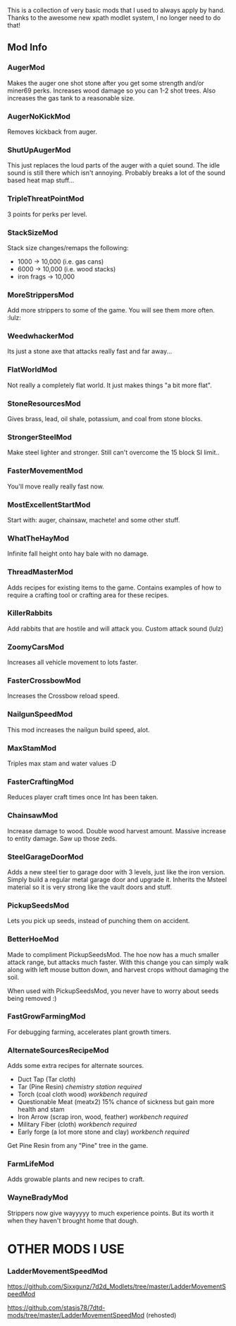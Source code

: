 This is a collection of very basic mods that I used to always apply by hand. Thanks to the awesome new xpath modlet system, I no longer need to do that!

## Mod Info

### AugerMod

Makes the auger one shot stone after you get some strength and/or miner69 perks. Increases wood damage so you can 1-2 shot trees. Also increases the gas tank to a reasonable size.

### AugerNoKickMod

Removes kickback from auger.

### ShutUpAugerMod

This just replaces the loud parts of the auger with a quiet sound. The idle sound is still there which isn't annoying. Probably breaks a lot of the sound based heat map stuff...

### TripleThreatPointMod

3 points for perks per level.

### StackSizeMod

Stack size changes/remaps the following:

- 1000 -> 10,000 (i.e. gas cans)
- 6000 -> 10,000 (i.e. wood stacks)
- iron frags -> 10,000

### MoreStrippersMod

Add more strippers to some of the game. You will see them more often. :lulz:

### WeedwhackerMod

Its just a stone axe that attacks really fast and far away...

### FlatWorldMod 

Not really a completely flat world. It just makes things "a bit more flat".

### StoneResourcesMod

Gives brass, lead, oil shale, potassium, and coal from stone blocks.

### StrongerSteelMod

Make steel lighter and stronger. Still can't overcome the 15 block SI limit..

### FasterMovementMod

You'll move really really fast now.

### MostExcellentStartMod

Start with: auger, chainsaw, machete! and some other stuff.

### WhatTheHayMod

Infinite fall height onto hay bale with no damage.

### ThreadMasterMod

Adds recipes for existing items to the game. Contains examples of how to require a crafting tool or crafting area for these recipes.

### KillerRabbits

Add rabbits that are hostile and will attack you. Custom attack sound (lulz)

### ZoomyCarsMod

Increases all vehicle movement to lots faster.

### FasterCrossbowMod

Increases the Crossbow reload speed.

### NailgunSpeedMod

This mod increases the nailgun build speed, alot.

### MaxStamMod

Triples max stam and water values :D

### FasterCraftingMod

Reduces player craft times once Int has been taken.

### ChainsawMod

Increase damage to wood. Double wood harvest amount. Massive increase to entity damage. Saw up those zeds.

### SteelGarageDoorMod

Adds a new steel tier to garage door with 3 levels, just like the iron version. Simply build a regular metal garage door and upgrade it. Inherits the Msteel material so it is very strong like the vault doors and stuff.

### PickupSeedsMod

Lets you pick up seeds, instead of punching them on accident. 

### BetterHoeMod 

Made to compliment PickupSeedsMod. The hoe now has a much smaller attack range, but attacks much faster. With this change you can simply walk along with left mouse button down, and harvest crops without damaging the soil.

When used with PickupSeedsMod, you never have to worry about seeds being removed :)

### FastGrowFarmingMod

For debugging farming, accelerates plant growth timers.

### AlternateSourcesRecipeMod

Adds some extra recipes for alternate sources.

- Duct Tap (Tar cloth)
- Tar (Pine Resin) *chemistry station required*
- Torch (coal cloth wood) *workbench required*
- Questionable Meat (meatx2) 15% chance of sickness but gain more health and stam
- Iron Arrow (scrap iron, wood, feather) *workbench required*
- Military Fiber (cloth) *workbench required*
- Early forge (a lot more stone and clay) *workbench required*

Get Pine Resin from any "Pine" tree in the game.

### FarmLifeMod

Adds growable plants and new recipes to craft.

### WayneBradyMod

Strippers now give wayyyyy to much experience points. But its worth it when they haven't brought home that dough.

# OTHER MODS I USE

### LadderMovementSpeedMod

https://github.com/Sixxgunz/7d2d_Modlets/tree/master/LadderMovementSpeedMod

https://github.com/stasis78/7dtd-mods/tree/master/LadderMovementSpeedMod (rehosted)
